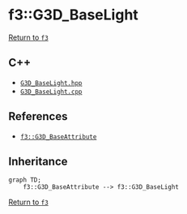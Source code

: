 # f3::G3D_BaseLight

[Return to `f3`](/docs/f3.md)

## C++

- [`G3D_BaseLight.hpp`](/src/f3/G3D_BaseLight.hpp)
- [`G3D_BaseLight.cpp`](/src/f3/G3D_BaseLight.cpp)

## References

- [`f3::G3D_BaseAttribute`](/docs/f3/G3D_BaseAttribute.md)

## Inheritance

```mermaid
graph TD;
    f3::G3D_BaseAttribute --> f3::G3D_BaseLight
```

[Return to `f3`](/docs/f3.md)